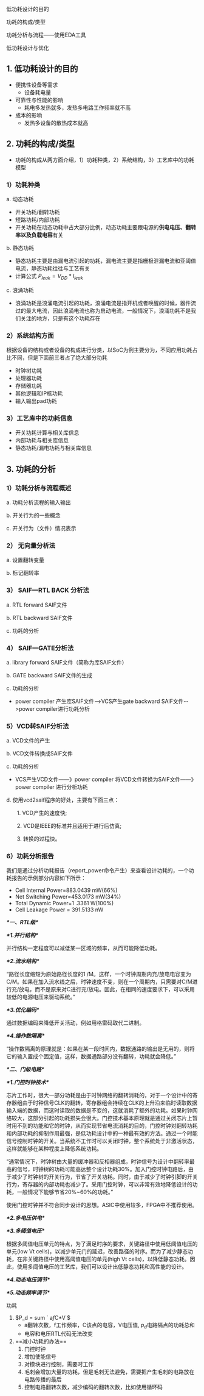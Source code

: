 低功耗设计的目的

功耗的构成/类型

功耗分析与流程——使用EDA工具

低功耗设计与优化

## 1. 低功耗设计的目的

- 便携性设备等需求
  - 设备耗电量
- 可靠性与性能的影响
  - 耗电多发热就多，发热多电路工作频率就不高
- 成本的影响
  - 发热多设备的散热成本就高

## 2. 功耗的构成/类型

- 功耗的构成从两方面介绍，1）功耗种类，2）系统结构，3）工艺库中的功耗模型

### 1）功耗种类

a. 动态功耗

- 开关功耗/翻转功耗
- 短路功耗/内部功耗
- 开关功耗在动态功耗中占大部分比例，动态功耗主要跟电源的**供电电压、翻转率以及负载电容**有关

b. 静态功耗

- 静态功耗主要是由漏电流引起的功耗，漏电流主要是指栅极泄漏电流和亚阈值电流，静态功耗往往与工艺有关
- 计算公式 $P_{leak} = V_{DD} * I_{leak}$

c. 浪涌功耗

- 浪涌功耗是浪涌电流引起的功耗，浪涌电流是指开机或者唤醒的时候，器件流过的最大电流，因此浪涌电流也称为启动电流，一般情况下，浪涌功耗不是我们关注的地方，只是有这个功耗存在

### 2）系统结构方面

根据设备的结构或者设备的构成进行分类，以SoC为例主要分为，不同应用功耗占比不同，但是下面前三者占了绝大部分功耗

- 时钟树功耗
- 处理器功耗
- 存储器功耗
- 其他逻辑和IP核功耗
- 输入输出pad功耗

### 3）工艺库中的功耗信息

- 开关功耗计算与相关库信息
- 内部功耗与相关库信息
- 静态功耗/漏电功耗与相关库信息

## 3. 功耗的分析

### 1）功耗分析与流程概述

a. 功耗分析流程的输入输出

b. 开关行为的一些概念

c. 开关行为（文件）情况表示

### 2） 无向量分析法

a. 设置翻转变量

b. 标记翻转率

### 3） SAIF—RTL  BACK 分析法

a. RTL forward SAIF文件

b. RTL backward SAIF文件

c. 功耗的分析

### 4） SAIF—GATE分析法

a. library forward SAIF文件（简称为库SAIF文件）

b. GATE backward SAIF文件的生成

c. 功耗的分析

- power compiler 产生库SAIF文件-->VCS产生gate backward SAIF文件-->power compiler进行功耗分析

### 5）VCD转SAIF分析法

a. VCD文件的产生

b. VCD文件转换成SAIF文件

c. 功耗的分析

- VCS产生VCD文件——》power compiler 将VCD文件转换为SAIF文件——》power compiler 进行分析功耗

d. 使用vcd2saif程序的好处，主要有下面三点：

　　1.  VCD产生的速度快;

　　2.  VCD是IEEE的标准并且适用于进行后仿真;

　　3.  转换的过程快。

### 6）功耗分析报告

我们是通过分析功耗报告（report_power命令产生）来查看设计功耗的，一个功耗报告的示例部分内容如下所示：

- Cell  Internal  Power=883.0439 mW(66%)
- Net  Switching Power=453.0173 mW(34%)
- Total  Dynamic  Power=1 .3361 W(100%)
- Cell Leakage Power = 391.5133 nW



***\*一、RTL级\****

***\*1.并行结构\****

并行结构一定程度可以减低某一区域的频率，从而可能降低功耗。

***\*2.流水结构\****

“路径长度缩短为原始路径长度的1 /M。这样，一个时钟周期内充/放电电容变为C/M。如果在加入流水线之后，时钟速度不变，则在一个周期内，只需要对C/M进行充/放电，而不是原来对C进行充/放电。因此，在相同的速度要求下，可以采用较低的电源电压来驱动系统。”

***\*3.优化编码\****

通过数据编码来降低开关活动，例如用格雷码取代二进制。

***\*4.操作数隔离\****

“操作数隔离的原理就是：如果在某一段时间内，数据通路的输出是无用的，则将它的输入置成个固定值，这样，数据通路部分没有翻转，功耗就会降低。”

***\*二、门级电路\****

***\*1.门控时钟技术\****

​    芯片工作时，很大一部分功耗是由于时钟网络的翻转消耗的，对于一个设计中的寄存器组由于时钟信号CLK的翻转，寄存器组会持续在CLK的上升沿来临时读取数据输入端的数据，而这时读取的数据是不变的，这就消耗了额外的功耗。如果时钟网络较大，这部分引起的功耗损失会很大。门控技术基本原理就是通过关闭芯片上暂时用不到的功能和它的时钟，从而实现节省电流消耗的目的，门控时钟对翻转功耗和内部功耗的抑制作用最强，是低功耗设计中的一种最有效的方法。通过一个时能信号控制时钟的开关。当系统不工作时可以关闭时钟，整个系统处于非激活状态，这样就能够在某种程度上降低系统功耗。

   “通常情况下，时钟树由大量的缓冲器和反相器组成，时钟信号为设计中翻转率最高的信号，时钟树的功耗可能高达整个设计功耗30%。加入门控时钟电路后，由于减少了时钟树的开关行为，节省了开关功耗。同时，由于减少了时钟引脚的开关行为，寄存器的内部功耗也减少了。采用门控时钟，可以非常有效地降低设计的功耗，一般情况下能够节省20%~60%的功耗。”

   使用门控时钟并不符合同步设计的思想。ASIC中使用较多，FPGA中不推荐使用。

***\*2.多电压供电\****

***\*3.多阈值电压\****

根据多阈值电压单元的特点，为了满足时序的要求，关键路径中使用低阈值电压的单元(low Vt cells)，以减少单元门的延迟，改善路径的时序。而为了减少静态功耗，在非关键路径中使用高阈值电压的单元(high Vt cells)，以降低静态功耗。因此，使用多阈值电压的工艺库，我们可以设计出低静态功耗和高性能的设计。

***\*4.动态电压调节\****

***\*5.动态频率调节\****





功耗

1. $P_d =  sum ` a*f*C*V $
   - a翻转次数，f工作频率，C该点的电容，V电压值, $p_d$电路隔点的功耗总和
   - 电容和电压RTL代码无法改变
2. ==减小功耗的办法==
   1. 门控时钟
   2. 增加使能信号
   3. 对模块进行控制，需要时工作
   4. 毛刺会增加大量的功耗，但是毛刺无法避免，需要把产生毛刺的电路放在电路传播的最后
   5. 控制电路翻转次数，减少编码的翻转次数，比如使用循环码
